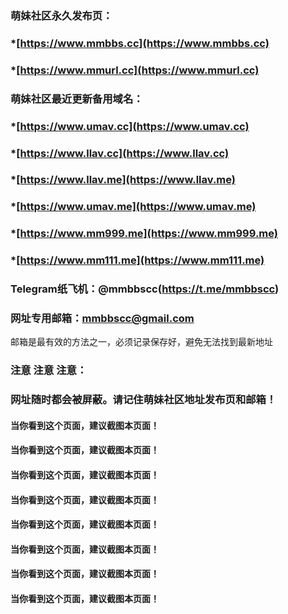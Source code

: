 ### 萌妹社区永久发布页：
### *[https://www.mmbbs.cc](https://www.mmbbs.cc)  
### *[https://www.mmurl.cc](https://www.mmurl.cc)  
### 萌妹社区最近更新备用域名：
### *[https://www.umav.cc](https://www.umav.cc)  
### *[https://www.llav.cc](https://www.llav.cc)  
### *[https://www.llav.me](https://www.llav.me)  
### *[https://www.umav.me](https://www.umav.me)  
### *[https://www.mm999.me](https://www.mm999.me)  
### *[https://www.mm111.me](https://www.mm111.me)  

### Telegram纸飞机：@mmbbscc(https://t.me/mmbbscc)

### 网址专用邮箱：mmbbscc@gmail.com

邮箱是最有效的方法之一，必须记录保存好，避免无法找到最新地址



### 注意 注意 注意：
### 网址随时都会被屏蔽。请记住萌妹社区地址发布页和邮箱！
#### 当你看到这个页面，建议截图本页面！ 
#### 当你看到这个页面，建议截图本页面！ 
#### 当你看到这个页面，建议截图本页面！ 
#### 当你看到这个页面，建议截图本页面！ 
#### 当你看到这个页面，建议截图本页面！ 
#### 当你看到这个页面，建议截图本页面！ 
#### 当你看到这个页面，建议截图本页面！ 
#### 当你看到这个页面，建议截图本页面！ 
